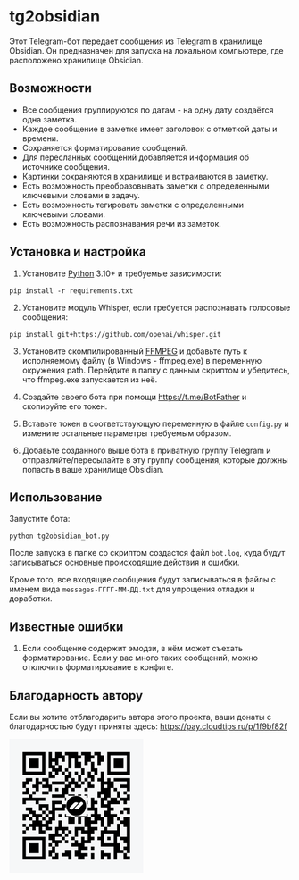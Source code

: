 # tg2obsidian

Этот Telegram-бот передает сообщения из Telegram в хранилище Obsidian.
Он предназначен для запуска на локальном компьютере, где расположено хранилище Obsidian.

## Возможности

- Все сообщения группируются по датам - на одну дату создаётся одна заметка.
- Каждое сообщение в заметке имеет заголовок с отметкой даты и времени.
- Сохраняется форматирование сообщений.
- Для пересланных сообщений добавляется информация об источнике сообщения.
- Картинки сохраняются в хранилище и встраиваются в заметку.
- Есть возможность преобразовывать заметки с определенными ключевыми словами в задачу.
- Есть возможность тегировать заметки с определенными ключевыми словами.
- Есть возможность распознавания речи из заметок.

## Установка и настройка

1. Установите [Python](https://python.org) 3.10+ и требуемые зависимости:

```shell
pip install -r requirements.txt
```

2. Установите модуль Whisper, если требуется распознавать голосовые сообщения:

```shell
pip install git+https://github.com/openai/whisper.git
```

3. Установите скомпилированный [FFMPEG](https://ffmpeg.org/download.html) и добавьте путь к исполняемому файлу (в Windows - ffmpeg.exe) в переменную окружения path.
Перейдите в папку с данным скриптом и убедитесь, что ffmpeg.exe запускается из неё.

4. Создайте своего бота при помощи https://t.me/BotFather и скопируйте его токен.

5. Вставьте токен в соответствующую переменную в файле `config.py` и измените остальные параметры требуемым образом.

6. Добавьте созданного выше бота в приватную группу Telegram и отправляйте/пересылайте в эту группу сообщения, которые должны попасть в ваше хранилище Obsidian.

## Использование

Запустите бота:
```shell
python tg2obsidian_bot.py
```

После запуска в папке со скриптом создастся файл `bot.log`, куда будут записываться основные происходящие действия и ошибки.

Кроме того, все входящие сообщения будут записываться в файлы c именем вида `messages-ГГГГ-ММ-ДД.txt` для упрощения отладки и доработки.

## Известные ошибки

1. Если сообщение содержит эмодзи, в нём может съехать форматирование. Если у вас много таких сообщений, можно отключить форматирование в конфиге.

## Благодарность автору

Если вы хотите отблагодарить автора этого проекта, ваши донаты с благодарностью будут приняты здесь: https://pay.cloudtips.ru/p/1f9bf82f

![](qrCode.png)
